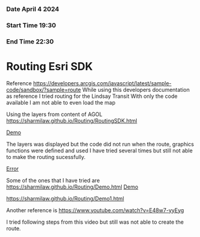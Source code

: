 ### Date April 4 2024
### Start Time 19:30
### End Time 22:30 

# Routing Esri SDK
Reference 
https://developers.arcgis.com/javascript/latest/sample-code/sandbox/?sample=route
While using this developers documentation as reference I tried routing for the Lindsay Transit
With only the code available I am not able to even load the map

Using the layers from content of AGOL
https://sharmilaw.github.io/Routing/RoutingSDK.html

[Demo](./images/GetImage41.png)

The layers was displayed but the code did not run when the route, graphics functions were defined and used
I have tried several times but still not able to make the routing sucessfully. 

[Error](./images/GetImage42.png)

Some of the ones that I have tried are 
https://sharmilaw.github.io/Routing/Demo.html
[Demo](./images/GetImage40.png)

https://sharmilaw.github.io/Routing/Demo1.html

Another reference is 
https://www.youtube.com/watch?v=E48w7-yyEyg

I tried following steps from this video but still was not able to create the route.  
